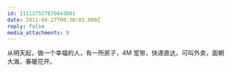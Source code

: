 ```yaml
---
id: 111137527879443601
date: 2011-09-27T00:30:03.000Z
reply: false
media_attachments: 0
---
```


从明天起，做一个幸福的人，有一所房子，4M 宽带，快递直达，可叫外卖，面朝大海，春暖花开。

